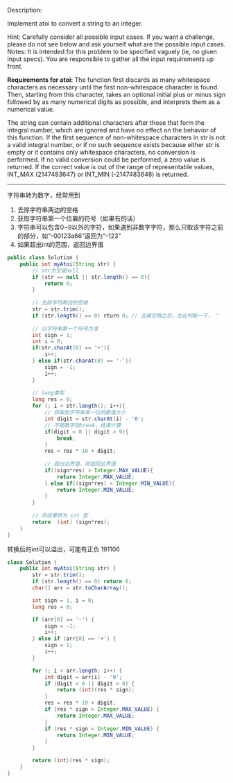 Description:

Implement atoi to convert a string to an integer.

Hint: Carefully consider all possible input cases. If you want a challenge, please do not see below and ask yourself what are the possible input cases.
Notes: It is intended for this problem to be specified vaguely (ie, no given input specs). You are responsible to gather all the input requirements up front.

**Requirements for atoi:**
The function first discards as many whitespace characters as necessary until the first non-whitespace character is found. Then, starting from this character, takes an optional initial plus or minus sign followed by as many numerical digits as possible, and interprets them as a numerical value.

The string can contain additional characters after those that form the integral number, which are ignored and have no effect on the behavior of this function.
If the first sequence of non-whitespace characters in str is not a valid integral number, or if no such sequence exists because either str is empty or it contains only whitespace characters, no conversion is performed.
If no valid conversion could be performed, a zero value is returned. If the correct value is out of the range of representable values, INT_MAX (2147483647) or INT_MIN (-2147483648) is returned.

---

字符串转为数字，经常用到
1. 去除字符串两边的空格
2. 获取字符串第一个位置的符号（如果有的话）
3. 字符串可以包含0~9以外的字符，如果遇到非数字字符，那么只取该字符之前的部分，如“-00123a66”返回为“-123”
4. 如果超出int的范围，返回边界值

```java
public class Solution {
    public int myAtoi(String str) {
    	// str为空或null
		if (str == null || str.length() == 0){
			return 0;
		}
		
		// 去除字符两边的空格
		str = str.trim();
		if (str.length() == 0) rturn 0; // 去掉空格之后，在此判断一下， "   " -> 存在这种输入
		
		// 以字符串第一个符号为准
		int sign = 1;
		int i = 0;
		if(str.charAt(0) == '+'){
			i++;
		} else if(str.charAt(0) == '-'){
			sign = -1;
			i++;
		}
		
		// long类型
		long res = 0;
		for (; i < str.length(); i++){
			// 获取到字符串某一位的数值大小
			int digit = str.charAt(i) - '0';
			// 不是数字则break，结束计算
			if(digit < 0 || digit > 9){
				break;
			}
			res = res * 10 + digit;
			
			// 超出边界值，则返回边界值
			if((sign*res) > Integer.MAX_VALUE){
				return Integer.MAX_VALUE;
			} else if((sign*res) < Integer.MIN_VALUE){
				return Integer.MIN_VALUE;
			}
		}
	
		// 将结果转为 int 型
        return  (int) (sign*res);
    }
}
```



转换后的int可以溢出，可能有正负
191106
```java
class Solution {
    public int myAtoi(String str) {
    	str = str.trim();
    	if (str.length() == 0) return 0;
        char[] arr = str.toCharArray();

        int sign = 1, i = 0;
        long res = 0;

        if (arr[0] == '-') {
        	sign = -1;
        	i++;
        } else if (arr[0] == '+') {
        	sign = 1;
        	i++;
        }

        for (; i < arr.length; i++) {
        	int digit = arr[i] - '0';
        	if (digit < 0 || digit > 9) {
        		return (int)(res * sign);
        	}
        	res = res * 10 + digit;
        	if (res * sign > Integer.MAX_VALUE) {
        		return Integer.MAX_VALUE;
        	} 
        	if (res * sign < Integer.MIN_VALUE) {
        		return Integer.MIN_VALUE;
        	}
        }

        return (int)(res * sign);
    }
}
```